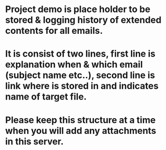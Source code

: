 # Project demo is place holder to be stored & logging history of extended contents for all emails.
# It is consist of two lines, first line is explanation when & which email (subject name etc..), second line is link where is stored in and indicates name of target file.
# Please keep this structure at a time when you will add any attachments in this server.
